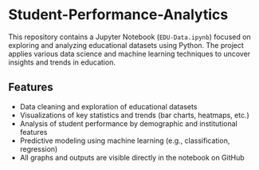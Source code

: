 # Student-Performance-Analytics

This repository contains a Jupyter Notebook (`EDU-Data.ipynb`) focused on exploring and analyzing educational datasets using Python. The project applies various data science and machine learning techniques to uncover insights and trends in education.

## Features

- Data cleaning and exploration of educational datasets
- Visualizations of key statistics and trends (bar charts, heatmaps, etc.)
- Analysis of student performance by demographic and institutional features
- Predictive modeling using machine learning (e.g., classification, regression)
- All graphs and outputs are visible directly in the notebook on GitHub
